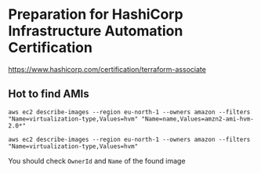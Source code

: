 # Preparation for HashiCorp Infrastructure Automation Certification

https://www.hashicorp.com/certification/terraform-associate

## Hot to find AMIs

```aws ec2 describe-images --region eu-north-1 --owners amazon --filters  "Name=virtualization-type,Values=hvm" "Name=name,Values=amzn2-ami-hvm-2.0*"```

```aws ec2 describe-images --region eu-north-1 --owners amazon --filters  "Name=virtualization-type,Values=hvm"```

You should check `OwnerId` and `Name` of the found image
